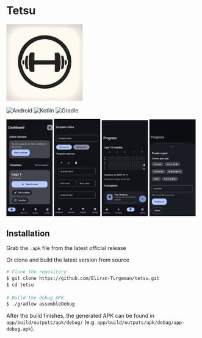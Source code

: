 # Tetsu

<img src="app/src/main/res/drawable/ic_launcher_foreground.png" alt="Tetsu logo" width="200"/>

![Android](https://img.shields.io/badge/Android-3DDC84?logo=android&logoColor=white) ![Kotlin](https://img.shields.io/badge/Kotlin-7F52FF?logo=kotlin&logoColor=white) ![Gradle](https://img.shields.io/badge/Gradle-02303A?logo=gradle&logoColor=white)


<p align="left">
  <img src="docs/assets/tetsu_dashboard.png" alt="dashboard, view existing templates" width="24%"></a>
  <img src="docs/assets/tetsu_create_template.png" alt="create a new template (workout)" width="24%"></a>
  <img src="docs/assets/tetsu_progress.png" alt="track progress, consitency, and achievements" width="24%"></a>
  <img src="docs/assets/tetsu_create_goal.png" alt="create a custom achievement" width="24%"></a>
</p>


## Installation

Grab the `.apk` file from the latest official release

Or clone and build the latest version from source

```bash
# Clone the repository
$ git clone https://github.com/Eliran-Turgeman/tetsu.git
$ cd tetsu

# Build the debug APK
$ ./gradlew assembleDebug
```

After the build finishes, the generated APK can be found in `app/build/outputs/apk/debug/` (e.g. `app/build/outputs/apk/debug/app-debug.apk`).
